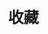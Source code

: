---
home: true
title: 收藏
icon: home
heroImage: "https://cdn.jsdelivr.net/gh/FlyingPig278/blog-assets/logo.png"
heroText: 你发现了有趣的地方~
tagline: ✨长风破浪会有时，直挂云帆济沧海✨
actions:
  - text: 回到主页 🧭
    link: /
    type: primary

  - text: 更新历史 💡
    link: /timeline

  - text: 关于本站 🛠
    link: /about
features:
  - title:  米游社
    icon: "https://www.miyoushe.com/_nuxt/img/miHoYo_Game.2457753.png"
    details: 米哈游官方社区
    link: https://www.miyoushe.com/
  - title: Hitokoto - 一言
    icon: list
    details: 一言API
    link: https://hitokoto.cn/
  - title: 速查表
    icon: list
    details: 为开发人员分享快速参考备忘清单【速查表】
    link: https://reference.guoyaxue.top/
  - title: 重庆市第十一中学校
    icon: school
    details: 中国科学院大学重庆学院附属科技中学
    link: http://www.cqsyz.com/
---